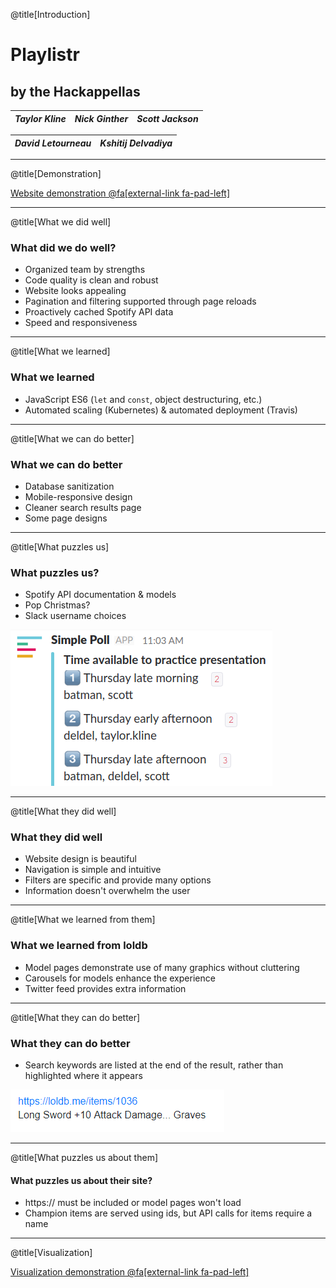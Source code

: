 @title[Introduction]

# <span class='gold'> Playlistr </span>

## by the Hackappellas

|  *Taylor Kline*  |   *Nick Ginther*  | *Scott Jackson* |
|:---------------:|:------------------:|:---------------:|

| *David Letourneau* | *Kshitij Delvadiya* |
|:---------------:|:------------------:|

---

@title[Demonstration]

[Website demonstration @fa[external-link fa-pad-left]](http://hackappellas.me/)

---

@title[What we did well]

### What did we do well?

- Organized team by strengths
- Code quality is clean and robust
- Website looks appealing
- Pagination and filtering supported through page reloads
- Proactively cached Spotify API data
- Speed and responsiveness

---

@title[What we learned]

### What we learned

- JavaScript ES6 (`let` and `const`, object destructuring, etc.)
- Automated scaling (Kubernetes) & automated deployment (Travis)

---

@title[What we can do better]

### What we can do better

- Database sanitization
- Mobile-responsive design
- Cleaner search results page
- Some page designs

---

@title[What puzzles us]

### What puzzles us?

- Spotify API documentation & models
- Pop Christmas?
- Slack username choices

![slack](pitch/slack.png)

---

@title[What they did well]

### What they did well

- Website design is beautiful
- Navigation is simple and intuitive
- Filters are specific and provide many options
- Information doesn't overwhelm the user

---

@title[What we learned from them]

### What we learned from loldb

- Model pages demonstrate use of many graphics without cluttering
- Carousels for models enhance the experience
- Twitter feed provides extra information

---

@title[What they can do better]

### What they can do better

- Search keywords are listed at the end of the result, rather than highlighted where it appears

![loldb](pitch/loldb.PNG)

---

@title[What puzzles us about them]

#### What puzzles us about their site?

- https:// must be included or model pages won't load
- Champion items are served using ids, but API calls for items require a name

---

@title[Visualization]

[Visualization demonstration @fa[external-link fa-pad-left]](http://hackappellas.me/visualization)